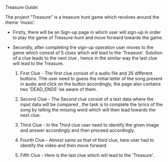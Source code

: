  Treasure Guide:
 
  The project "Treasure" is a treasure hunt game which revolves around the theme 'music'.

* Firstly, there will be an Sign-up page in which user will sign-up in order to play the game of Treasure-hunt and move forward towards the game.

* Secondly, after completing the sign-up operation user moves to the game which consist of 5 clues which will lead to the 'Treasure'. Solution of a clue leads to the next clue , hence in the similar way the last clue will lead to the Treasure.
    
    1. First Clue - The first clue consist of a audio file and 26 different buttons. THe user need to guess the initial letter of the song present in audio and click          on the button accordingly, the page also contains two 'DEAD_ENDS' be aware of them.
    
    2. Second Clue - The Second clue consist of a text data where the input data will be compared , the task is to complete the lyrics of the song by telling the              missing word which will then lead towards the next clue.
    
    3. Third  Clue - In the Third clue user need to identify the given image and answer accordingly and then proceed accordingly.
    
    4. Fourth Clue - Almost same as that of third clue, here user had to identify the video and then move forward.
    
    5. Fifth Clue - Here is the last clue which will lead to the 'Treasure'. 

